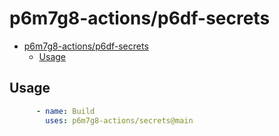 # p6m7g8-actions/p6df-secrets

- [p6m7g8-actions/p6df-secrets](#p6m7g8-actionsp6df-secrets)
  - [Usage](#usage)

## Usage

```yml
      - name: Build
        uses: p6m7g8-actions/secrets@main
```